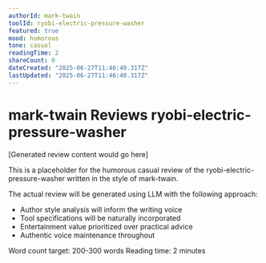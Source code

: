 ```yaml
---
authorId: mark-twain
toolId: ryobi-electric-pressure-washer
featured: true
mood: humorous
tone: casual
readingTime: 2
shareCount: 0
dateCreated: "2025-06-27T11:46:40.317Z"
lastUpdated: "2025-06-27T11:46:40.317Z"
---
```


# mark-twain Reviews ryobi-electric-pressure-washer

[Generated review content would go here]

This is a placeholder for the humorous casual review of the ryobi-electric-pressure-washer written in the style of mark-twain.

The actual review will be generated using LLM with the following approach:

- Author style analysis will inform the writing voice
- Tool specifications will be naturally incorporated
- Entertainment value prioritized over practical advice
- Authentic voice maintenance throughout

Word count target: 200-300 words
Reading time: 2 minutes
